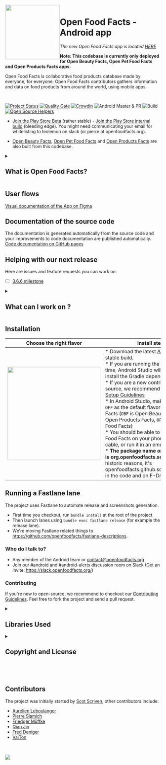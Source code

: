 <img height='175' src="https://static.openfoodfacts.org/images/svg/openfoodfacts-logo-en.svg" align="left" hspace="1" vspace="1">

Open Food Facts - Android app
=============================

_The new Open Food Facts app is located [HERE](https://github.com/openfoodfacts/smooth-app)_

**Note: This codebase is currently only deployed for Open Beauty Facts, Open Pet Food Facts and Open Products Facts apps.**

Open Food Facts is collaborative food products database made by everyone, for everyone. Open Food Facts contributors gathers information and data on food products from around the world, using mobile apps.

<br>

[![Project Status](https://opensource.box.com/badges/active.svg)](https://opensource.box.com/badges)
[![Quality Gate](https://sonarcloud.io/api/project_badges/measure?project=openfoodfacts_openfoodfacts-androidapp&metric=alert_status)](https://sonarcloud.io/dashboard/index/openfoodfacts_openfoodfacts-androidapp)
[![Crowdin](https://d322cqt584bo4o.cloudfront.net/openfoodfacts/localized.svg)](https://crowdin.com/project/openfoodfacts)
![Android Master & PR](https://github.com/openfoodfacts/openfoodfacts-androidapp/workflows/Android%20Master%20&%20PR/badge.svg)
![Build](https://github.com/openfoodfacts/openfoodfacts-androidapp/workflows/Android%20Integration/badge.svg)
[![Open Source Helpers](https://www.codetriage.com/openfoodfacts/openfoodfacts-androidapp/badges/users.svg)](https://www.codetriage.com/openfoodfacts/openfoodfacts-androidapp)
<br>

- [Join the Play Store Beta](https://play.google.com/store/apps/details?id=org.openfoodfacts.scanner) (rather stable) - [Join the Play Store internal build](https://play.google.com/apps/internaltest/4699092342921529278) (bleeding edge). You might need communicating your email for whitelisting to teolemon on slack (or pierre at openfoodfacts org).

- [Open Beauty Facts](https://play.google.com/store/apps/details?id=org.openbeautyfacts.scanner), [Open Pet Food Facts](https://play.google.com/store/apps/details?id=org.openpetfoodfacts.scanner) and [Open Products Facts](https://play.google.com/store/apps/details?id=org.openproductsfacts.scanner) are also built from this codebase.

<details><summary><h2> What is Open Food Facts? </h2></summary>

### A food products database

Open Food Facts is a database of food products with ingredients, allergens, nutrition facts… which allow us to compute scores like Nutri-Score, NOVA groups and Eco-Score.

### Made by everyone

Open Food Facts is a non-profit association of volunteers.
25000+ contributors like you have added 1,7M+ products from 150 countries using our Android or iPhone apps to scan barcodes and upload pictures of products and their labels.

### For everyone

Data about food is of public interest and has to be open. The complete database is published as open data and can be reused by anyone.

</details>

## User flows
[Visual documentation of the App on Figma](https://www.figma.com/file/BQ7CSyFvl7D9ljcXT0ay0u/Navigation-within-the-app)

## Documentation of the source code
The documentation is generated automatically from the source code and your improvements to code documentation are published automatically.
[Code documentation on GitHub pages](https://openfoodfacts.github.io/openfoodfacts-androidapp/)

## Helping with our next release
Here are issues and feature requests you can work on:
- [ ] [3.6.6 milestone](https://github.com/openfoodfacts/openfoodfacts-androidapp/milestone/36)

<details><summary><h2> What can I work on ? </h2></summary>

Open Food Facts on Android has 0,5M users and 1,6M products. *Each contribution you make will have a large impact on food transparency worldwide.* Finding the right issue or feature will help you have even more more impact. Feel free to ask for feedback on the #android channel before you start work, and to document what you intend to code.

- [Here are issues and feature requests you can work on](https://github.com/openfoodfacts/openfoodfacts-androidapp/issues/4169)
- [P1 issues](https://github.com/openfoodfacts/openfoodfacts-androidapp/labels/p1)
- [Small issues (Hacktoberfest)](https://github.com/openfoodfacts/openfoodfacts-androidapp/labels/hacktoberfest)


If you don't have time to contribute code, you're very welcome to
* Scan new products
* [**Make a donation** to help pay for the hosting and general costs](https://donate.openfoodfacts.org) 

## Help translate Open Food Facts in your language

You can help translate Open Food Facts and the app at (no technical knowledge required, takes a minute to signup): <br>
https://translate.openfoodfacts.org

</details>

## Installation

| Choose the right flavor | Install steps|
| ------------- | ------------- |
|<img src="https://user-images.githubusercontent.com/1689815/39445509-8064b2f8-4cbb-11e8-908d-86bcd61cb4f5.png" height="300"> | * Download the latest [Android Studio](https://developer.android.com/studio) stable build. <br>* If you are running the app for the first time, Android Studio will ask you to install the Gradle dependencies. <br>* If you are a new contributor to open-source, we recommend you read our [Setup Guidelines](https://github.com/openfoodfacts/openfoodfacts-androidapp/blob/master/SETUP_GUIDELINES.md) <br>* In Android Studio, make sure to select `OFF` as the default flavor for Open Food Facts (`OBF` is Open Beauty Facts, `OPF` - Open Products Facts, `OPFF` - Open Pet Food Facts) <br>* You should be able to install Open Food Facts on your phone using an USB cable, or run it in an emulator. <br>* <b>The package name on the Play Store is org.openfoodfacts.scanner.</b> For historic reasons, it's openfoodfacts.github.scrachx.openfood in the code and on F-Droid.|

## Running a Fastlane lane
The project uses Fastlane to automate release and screenshots generation.
* First time you checkout, run `bundle install` at the root of the project.
* Then launch lanes using `bundle exec fastlane release` (for example the release lane).
* We're moving Fastlane related things to https://github.com/openfoodfacts/fastlane-descriptions.

### Who do I talk to?

* Any member of the Android team or contact@openfoodfacts.org
* Join our #android and #android-alerts discussion room on Slack (Get an invite: <https://slack.openfoodfacts.org/>)

### Contributing 

If you're new to open-source, we recommend to checkout our [Contributing Guidelines](https://github.com/openfoodfacts/openfoodfacts-androidapp/blob/master/CONTRIBUTING.md). Feel free to fork the project and send a pull request.

<details><summary><h2> Libraries Used </h2></summary>
We use the following libraries, and we're not closed to changes where relevant :-)

<b> If you spot any libraries we added or we don't use anymore, feel free to update this list using a Pull Request. </b>

- [Dagger 2](https://github.com/google/dagger) - A fast dependency injector for Android and Java
- [Retrofit](https://square.github.io/retrofit/) - Retrofit turns your REST API into a Java interface
- [OkHttp](https://github.com/square/okhttp) - An HTTP+SPDY client for Android and Java applications
- [Mockito](https://github.com/mockito/mockito) - Most popular Mocking framework for unit tests written in Java
- [Apache](https://github.com/apache/commons-io) - The Apache Commons IO library contains utility classes, stream implementations, file filters, file comparators, endian transformation classes, and much more.
- [Kotlin Coroutines](https://developer.android.com/kotlin/coroutines) - A coroutine is a concurrency design pattern that you can use on Android to simplify code that executes asynchronously.  
- [Hilt](https://developer.android.com/training/dependency-injection/hilt-android) - Hilt is a dependency injection library for Android that reduces the boilerplate of doing manual dependency injection in your project. 
- [Dagger](https://developer.android.com/training/dependency-injection/dagger-android) - Manual dependency injection or service locators in an Android app can be problematic depending on the size of your project. You can limit your project's complexity as it scales up by using Dagger to manage dependencies. Dagger automatically generates code that mimics the code you would otherwise have hand-written.
- [Jackson](https://github.com/FasterXML/jackson) - Core part of Jackson that defines Streaming API as well as basic shared abstractions
- [journeyapps/zxing-android-embedded](https://github.com/journeyapps/zxing-android-embedded) - Barcode scanner library for Android, based on the ZXing decoder
- GreenDao
- [mikepenz/MaterialDrawer](https://github.com/mikepenz/MaterialDrawer) - The flexible, easy to use, all in one drawer library for your Android project.

Big thanks to their contributors!

</details>

<details> <summary><h2>Copyright and License</h2></summary>

    Copyright 2016-2022 Open Food Facts

    Licensed under the Apache License, Version 2.0 (the "License");
    you may not use this file except in compliance with the License.
    You may obtain a copy of the License at

       https://www.apache.org/licenses/LICENSE-2.0

    Unless required by applicable law or agreed to in writing, software
    distributed under the License is distributed on an "AS IS" BASIS,
    WITHOUT WARRANTIES OR CONDITIONS OF ANY KIND, either express or implied.
    See the License for the specific language governing permissions and 
    limitations under the License.
</details>

<br><br>

## Contributors

The project was initially started by [Scot Scriven](https://github.com/itchix), other contributors include:
- [Aurélien Leboulanger](https://github.com/herau)
- [Pierre Slamich](https://github.com/teolemon)
- [Friedger Müffke](https://github.com/friedger)
- [Qian Jin](https://github.com/jinqian)
- [Fred Deniger](https://github.com/deniger)
- [VaiTon](https://github.com/VaiTon)

<br><br>
<a href="https://github.com/openfoodfacts/openfoodfacts-androidapp/graphs/contributors">
  <img src="https://contrib.rocks/image?repo=openfoodfacts/openfoodfacts-androidapp" />
</a>

